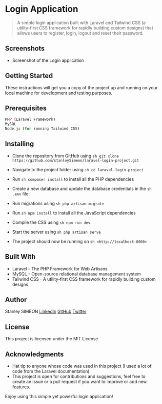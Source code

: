 # Login Application

> A simple login application built with Laravel and Tailwind CSS (a utility-first CSS framework for rapidly building custom designs) that allows users to register, login, logout and reset their password.

## Screenshots

- Screenshot of the Login application

## Getting Started

These instructions will get you a copy of the project up and running on your local machine for development and testing purposes.

## Prerequisites

```sh
PHP (Laravel Framework)
MySQL
Node.js (for running Tailwind CSS)
```

## Installing

- Clone the repository from GitHub using ```sh git clone https://github.com/stanleySimeon/laravel-login-project.git```

- Navigate to the project folder using ```sh cd laravel-login-project```
- Run ```sh composer install``` to install all the PHP dependencies
- Create a new database and update the database credentials in the ```sh .env``` file
- Run migrations using ```sh php artisan migrate```
- Run ```sh npm install``` to install all the JavaScript dependencies
- Compile the CSS using ```sh npm run dev```
- Start the server using ```sh php artisan serve```
- The project should now be running on ```sh <http://localhost:8000>```

## Built With

- Laravel - The PHP Framework for Web Artisans
- MySQL - Open-source relational database management system
- Tailwind CSS - A utility-first CSS framework for rapidly building custom designs

## Author

Stanley SIMEON
[LinkedIn](https://www.linkedin.com/in/stanleysimeon/)
[GitHub](https://github.com/stanleySimeon)
[Twitter](https://twitter.com/mstanleyme)

## License

This project is licensed under the MIT License

## Acknowledgments

- Hat tip to anyone whose code was used in this project (I used a lot of code from the Laravel documentation)
- This project is open for contributions and suggestions, feel free to create an issue or a pull request if you want to improve or add new features.

Enjoy using this simple yet powerful login application!
